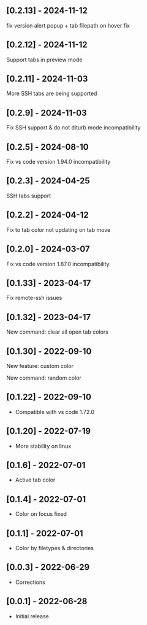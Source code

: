 ## [0.2.13] - 2024-11-12

fix version alert popup + tab filepath on hover fix

## [0.2.12] - 2024-11-12

Support tabs in preview mode

## [0.2.11] - 2024-11-03

More SSH tabs are being supported

## [0.2.9] - 2024-11-03

Fix SSH support & do not diturb mode incompatibility

## [0.2.5] - 2024-08-10

Fix vs code version 1.94.0 incompatibility

## [0.2.3] - 2024-04-25

SSH tabs support

## [0.2.2] - 2024-04-12

Fix to tab color not updating on tab move

## [0.2.0] - 2024-03-07

Fix vs code version 1.87.0 incompatibility

## [0.1.33] - 2023-04-17

Fix remote-ssh issues

## [0.1.32] - 2023-04-17

New command: clear all open tab colors
## [0.1.30] - 2022-09-10

New feature: custom color 

New command: random color 

## [0.1.22] - 2022-09-10

- Compatible with vs code 1.72.0

## [0.1.20] - 2022-07-19

- More stability on linux

## [0.1.6] - 2022-07-01

- Active tab color

## [0.1.4] - 2022-07-01

- Color on focus fixed

## [0.1.1] - 2022-07-01

- Color by filetypes & directories

## [0.0.3] - 2022-06-29

- Corrections

## [0.0.1] - 2022-06-28

- Initial release